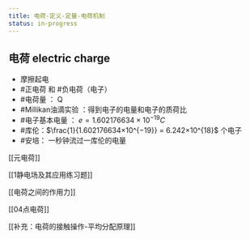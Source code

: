 ```yaml
---
title: 电荷-定义-定量-电荷机制
status: in-progress
---
```


## 电荷 electric charge

- 摩擦起电
-  #正电荷 和 #负电荷（电子）
- #电荷量 ： Q
- #Millikan油滴实验 ：得到电子的电量和电子的质荷比
- #电子基本电量 ： $e=1.602176634×10^{−19}C$
- #库伦：$\frac{1}{1.602176634×10^{−19}} = 6.242×10^{18}$ 个电子
- #安培： 一秒钟流过一库伦的电量




[[元电荷]]

[[1静电场及其应用练习题]]

[[电荷之间的作用力]]

[[04点电荷]]

[[补充：电荷的接触操作-平均分配原理]]











